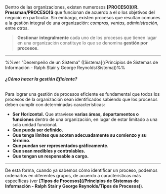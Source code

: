 Dentro de las organizaciones, existen numerosos **[PROCESO](/R. Pressman/PROCESO)S** que funcionan de acuerdo a el o los objetivos del negocio en particular. Sin embargo, existen procesos que resultan comunes a la gestión integral de una organización: *compras*, *ventas*, *administración*, entre otros.

> **Gestionar** **integralmente** cada uno de los procesos que tienen lugar en una organización constituye lo que se denomina **gestión por procesos.**
****

%%ver "Desempeño de un Sistema" ([Sistema](/Principios de Sistemas de Información - Ralph Stair y George Reynolds/Sistema))%%
###### **¿Cómo hacer la gestión Eficiente?**
Para lograr una gestión de procesos eficiente es fundamental que todos los procesos de la organización sean identificados sabiendo que los procesos deben cumplir con determinadas características:

- **Ser Horizontal.** Que atraviese **varias áreas, departamentos o funciones** dentro de una organización, en lugar de estar limitado a una sola unidad funcional.
- **Que pueda ser definido.**
- **Que tenga límites que acoten adecuadamente su comienzo y su término**.
- **Que puedan ser representados gráficamente.**
- **Que sean medibles y controlables.**
- **Que tengan un responsable a cargo.**
****
De esta forma, cuando ya sabemos cómo identificar un proceso, podemos ordenarlos en diferentes grupos, de acuerdo a características más específicas (ver **[Tipos de Procesos](/Principios de Sistemas de Información - Ralph Stair y George Reynolds/Tipos de Procesos)**). 

